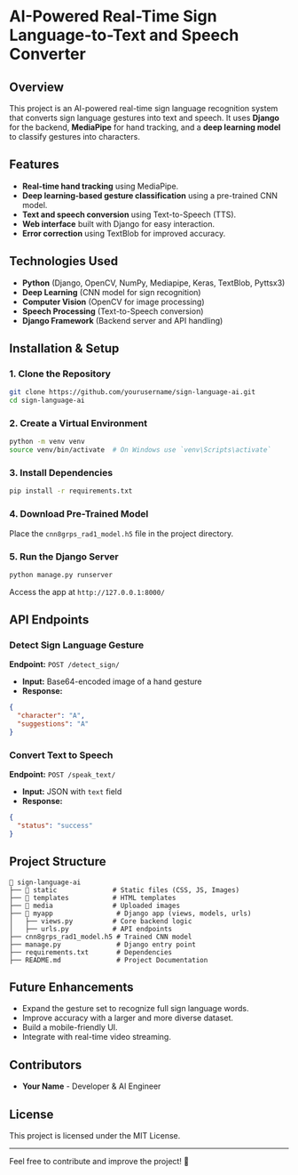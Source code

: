 # AI-Powered Real-Time Sign Language-to-Text and Speech Converter

## Overview
This project is an AI-powered real-time sign language recognition system that converts sign language gestures into text and speech. It uses **Django** for the backend, **MediaPipe** for hand tracking, and a **deep learning model** to classify gestures into characters.

## Features
- **Real-time hand tracking** using MediaPipe.
- **Deep learning-based gesture classification** using a pre-trained CNN model.
- **Text and speech conversion** using Text-to-Speech (TTS).
- **Web interface** built with Django for easy interaction.
- **Error correction** using TextBlob for improved accuracy.

## Technologies Used
- **Python** (Django, OpenCV, NumPy, Mediapipe, Keras, TextBlob, Pyttsx3)
- **Deep Learning** (CNN model for sign recognition)
- **Computer Vision** (OpenCV for image processing)
- **Speech Processing** (Text-to-Speech conversion)
- **Django Framework** (Backend server and API handling)

## Installation & Setup

### 1. Clone the Repository
```bash
git clone https://github.com/yourusername/sign-language-ai.git
cd sign-language-ai
```

### 2. Create a Virtual Environment
```bash
python -m venv venv
source venv/bin/activate  # On Windows use `venv\Scripts\activate`
```

### 3. Install Dependencies
```bash
pip install -r requirements.txt
```

### 4. Download Pre-Trained Model
Place the `cnn8grps_rad1_model.h5` file in the project directory.

### 5. Run the Django Server
```bash
python manage.py runserver
```
Access the app at `http://127.0.0.1:8000/`

## API Endpoints

### Detect Sign Language Gesture
**Endpoint:** `POST /detect_sign/`
- **Input:** Base64-encoded image of a hand gesture
- **Response:**
```json
{
  "character": "A",
  "suggestions": "A"
}
```

### Convert Text to Speech
**Endpoint:** `POST /speak_text/`
- **Input:** JSON with `text` field
- **Response:**
```json
{
  "status": "success"
}
```

## Project Structure
```
📂 sign-language-ai
├── 📂 static              # Static files (CSS, JS, Images)
├── 📂 templates           # HTML templates
├── 📂 media               # Uploaded images
├── 📂 myapp                # Django app (views, models, urls)
│   ├── views.py          # Core backend logic
│   ├── urls.py           # API endpoints
├── cnn8grps_rad1_model.h5 # Trained CNN model
├── manage.py              # Django entry point
├── requirements.txt       # Dependencies
├── README.md              # Project Documentation
```

## Future Enhancements
- Expand the gesture set to recognize full sign language words.
- Improve accuracy with a larger and more diverse dataset.
- Build a mobile-friendly UI.
- Integrate with real-time video streaming.

## Contributors
- **Your Name** - Developer & AI Engineer

## License
This project is licensed under the MIT License.

---
Feel free to contribute and improve the project! 🚀

